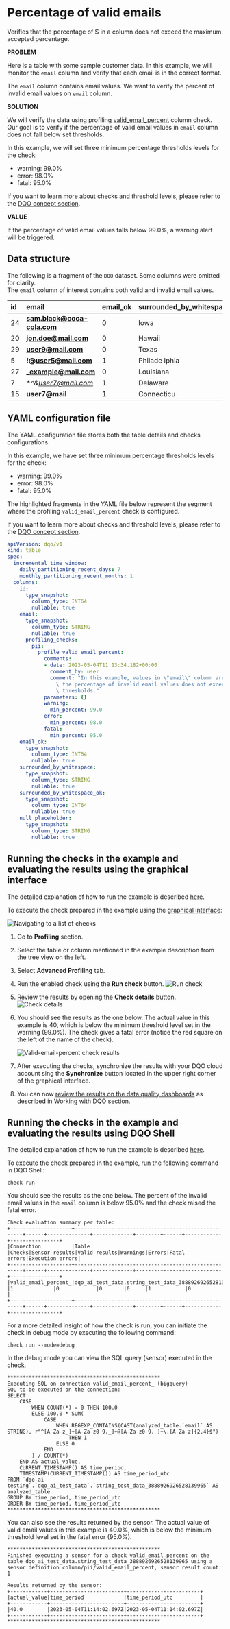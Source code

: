 # Percentage of valid emails

Verifies that the percentage of S in a column does not exceed the maximum accepted percentage.

**PROBLEM**

Here is a table with some sample customer data. In this example, we will monitor the `email` column and verify that each email is in the correct format.

The `email` column contains email values. We want to verify the percent of invalid email values on `email` column.

**SOLUTION**

We will verify the data using profiling [valid_email_percent](../../checks/column/pii/valid-email-percent.md) column check.
Our goal is to verify if the percentage of valid email values in `email` column does not fall below set thresholds.

In this example, we will set three minimum percentage thresholds levels for the check:

- warning: 99.0%
- error: 98.0%
- fatal: 95.0%

If you want to learn more about checks and threshold levels, please refer to the [DQO concept section](../../dqo-concepts/checks/index.md).

**VALUE**

If the percentage of valid email values falls below 99.0%, a warning alert will be triggered.

## Data structure

The following is a fragment of the `DQO` dataset. Some columns were omitted for clarity.  
The `email` column of interest contains both valid and invalid email values.

| id  | email                       | email_ok | surrounded_by_whitespace | surrounded_by_whitespace_ok | null_placeholder |
|:----|:----------------------------|:---------|:-------------------------|:----------------------------|:-----------------|
| 24  | **sam.black@coca-cola.com** | 0        | Iowa                     | 1                           | n/d              |
| 20  | **jon.doe@mail.com**        | 0        | Hawaii                   | 0                           | married          |
| 29  | **user9@mail.com**          | 0        | Texas                    | 1                           | married          |
| 5   | **!@user5@mail.com**        | 1        | Philade lphia            | 1                           | married          |
| 27  | **_example@mail.com**       | 0        | Louisiana                | 1                           |                  |
| 7   | **^&*user7@mail.com**       | 1        | Delaware                 | 1                           | empty            |
| 15  | **user7@mail**              | 1        | Connecticu               | 1                           | missing          |

## YAML configuration file

The YAML configuration file stores both the table details and checks configurations.

In this example, we have set three minimum percentage thresholds levels for the check:

- warning: 99.0%
- error: 98.0%
- fatal: 95.0%

The highlighted fragments in the YAML file below represent the segment where the profiling `valid_email_percent` check is configured.

If you want to learn more about checks and threshold levels, please refer to the [DQO concept section](../../dqo-concepts/checks/index.md).

```yaml hl_lines="12-31"
apiVersion: dqo/v1
kind: table
spec:
  incremental_time_window:
    daily_partitioning_recent_days: 7
    monthly_partitioning_recent_months: 1
  columns:
    id:
      type_snapshot:
        column_type: INT64
        nullable: true
    email:
      type_snapshot:
        column_type: STRING
        nullable: true
      profiling_checks:
        pii:
          profile_valid_email_percent:
            comments:
            - date: 2023-05-04T11:13:34.182+00:00
              comment_by: user
              comment: "In this example, values in \"email\" column are verified whether\
                \ the percentage of invalid email values does not exceed the indicated\
                \ thresholds."
            parameters: {}
            warning:
              min_percent: 99.0
            error:
              min_percent: 98.0
            fatal:
              min_percent: 95.0
    email_ok:
      type_snapshot:
        column_type: INT64
        nullable: true
    surrounded_by_whitespace:
      type_snapshot:
        column_type: STRING
        nullable: true
    surrounded_by_whitespace_ok:
      type_snapshot:
        column_type: INT64
        nullable: true
    null_placeholder:
      type_snapshot:
        column_type: STRING
        nullable: true
```
## Running the checks in the example and evaluating the results using the graphical interface

The detailed explanation of how to run the example is described [here](../#running-the-examples).

To execute the check prepared in the example using the [graphical interface](../../working-with-dqo/navigating-the-graphical-interface/navigating-the-graphical-interface.md):

![Navigating to a list of checks](https://dqops.com/docs/images/examples/navigating-to-the-list-of-valid-email-percent-check.png)

1. Go to **Profiling** section.

2. Select the table or column mentioned in the example description from the tree view on the left.

3. Select **Advanced Profiling** tab.

4. Run the enabled check using the **Run check** button.
   ![Run check](https://dqops.com/docs/images/examples/valid-email-percent-run-check.png)

5. Review the results by opening the **Check details** button.
   ![Check details](https://dqops.com/docs/images/examples/valid-email-percent-check-details.png)

6. You should see the results as the one below.
   The actual value in this example is 40, which is below the minimum threshold level set in the warning (99.0%).
   The check gives a fatal error (notice the red square on the left of the name of the check).

   ![Valid-email-percent check results](https://dqops.com/docs/images/examples/valid-email-percent-check-results.png)

7. After executing the checks, synchronize the results with your DQO cloud account sing the **Synchronize** button
   located in the upper right corner of the graphical interface.

8. You can now [review the results on the data quality dashboards](../../working-with-dqo/data-quality-dashboards/data-quality-dashboards.md) as described in Working with DQO section.

## Running the checks in the example and evaluating the results using DQO Shell

The detailed explanation of how to run the example is described [here](../#running-the-examples).

To execute the check prepared in the example, run the following command in DQO Shell:

``` 
check run
```
You should see the results as the one below.
The percent of the invalid email values in the `email` column is below 95.0% and the check raised the fatal error.
```
Check evaluation summary per table:
+--------------------+-----------------------------------------------------+------+--------------+-------------+--------+------+------------+----------------+
|Connection          |Table                                                |Checks|Sensor results|Valid results|Warnings|Errors|Fatal errors|Execution errors|
+--------------------+-----------------------------------------------------+------+--------------+-------------+--------+------+------------+----------------+
|valid_email_percent_|dqo_ai_test_data.string_test_data_3888926926528139965|1     |1             |0            |0       |0     |1           |0               |
+--------------------+-----------------------------------------------------+------+--------------+-------------+--------+------+------------+----------------+
```
For a more detailed insight of how the check is run, you can initiate the check in debug mode by executing the
following command:

```
check run --mode=debug
```

In the debug mode you can view the SQL query (sensor) executed in the check.

```
**************************************************
Executing SQL on connection valid_email_percent_ (bigquery)
SQL to be executed on the connection:
SELECT
    CASE
        WHEN COUNT(*) = 0 THEN 100.0
        ELSE 100.0 * SUM(
            CASE
                WHEN REGEXP_CONTAINS(CAST(analyzed_table.`email` AS STRING), r"^[A-Za-z_]+[A-Za-z0-9._]+@[A-Za-z0-9.-]+\.[A-Za-z]{2,4}$")
                    THEN 1
                ELSE 0
            END
        ) / COUNT(*)
    END AS actual_value,
    CURRENT_TIMESTAMP() AS time_period,
    TIMESTAMP(CURRENT_TIMESTAMP()) AS time_period_utc
FROM `dqo-ai-testing`.`dqo_ai_test_data`.`string_test_data_3888926926528139965` AS analyzed_table
GROUP BY time_period, time_period_utc
ORDER BY time_period, time_period_utc
**************************************************
```
You can also see the results returned by the sensor. The actual value of valid email values in this example is 40.0%, which is below the minimum
threshold level set in the fatal error (95.0%).
```
**************************************************
Finished executing a sensor for a check valid_email_percent on the table dqo_ai_test_data.string_test_data_3888926926528139965 using a sensor definition column/pii/valid_email_percent, sensor result count: 1

Results returned by the sensor:
+------------+------------------------+------------------------+
|actual_value|time_period             |time_period_utc         |
+------------+------------------------+------------------------+
|40.0        |2023-05-04T11:14:02.697Z|2023-05-04T11:14:02.697Z|
+------------+------------------------+------------------------+
**************************************************
```
